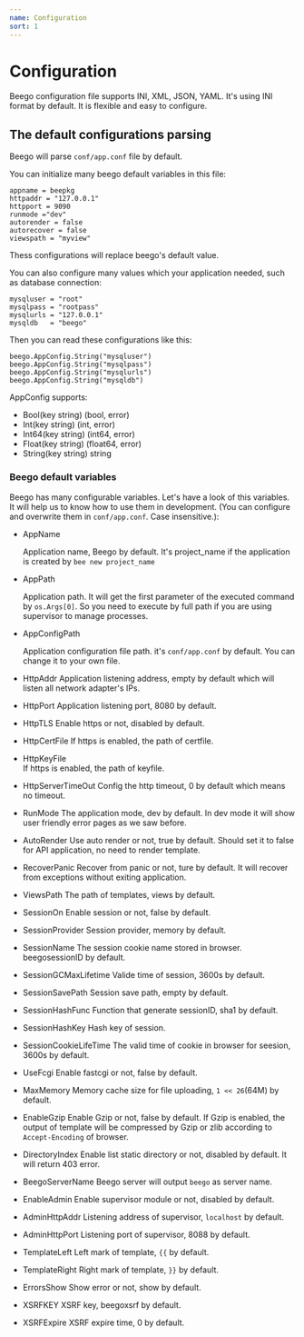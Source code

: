```yaml
---
name: Configuration
sort: 1
---
```


# Configuration

Beego configuration file supports INI, XML, JSON, YAML. It's using INI format by default. It is flexible and easy to configure.

## The default configurations parsing 

Beego will parse `conf/app.conf` file by default.

You can initialize many beego default variables in this file:

	appname = beepkg
	httpaddr = "127.0.0.1"
	httpport = 9090
	runmode ="dev"
	autorender = false
	autorecover = false
	viewspath = "myview"

Thess configurations will replace beego's default value.

You can also configure many values which your application needed, such as database connection:

	mysqluser = "root"
	mysqlpass = "rootpass"
	mysqlurls = "127.0.0.1"
	mysqldb   = "beego"

Then you can read these configurations like this:

	beego.AppConfig.String("mysqluser")
	beego.AppConfig.String("mysqlpass")
	beego.AppConfig.String("mysqlurls")
	beego.AppConfig.String("mysqldb")

AppConfig supports:

- Bool(key string) (bool, error)
- Int(key string) (int, error)
- Int64(key string) (int64, error)
- Float(key string) (float64, error)
- String(key string) string

### Beego default variables

Beego has many configurable variables. Let's have a look of this variables. It will help us to know how to use them in development. (You can configure and overwrite them in `conf/app.conf`. Case insensitive.):

* AppName
  
  Application name, Beego by default. It's project_name if the application is created by `bee new project_name`

* AppPath

  Application path. It will get the first parameter of the executed command by `os.Args[0]`. So you need to execute by full path if you are using supervisor to manage processes.
	
* AppConfigPath

  Application configuration file path. it's `conf/app.conf` by default.  You can change it to your own file.

* HttpAddr
  Application listening address, empty by default which will listen all network adapter's IPs.

* HttpPort
  Application listening port, 8080 by default.
	
* HttpTLS
  Enable https or not, disabled by default.

* HttpCertFile
  If https is enabled, the path of certfile.

* HttpKeyFile		
  If https is enabled, the path of keyfile.

* HttpServerTimeOut
  Config the http timeout, 0 by default which means no timeout.
	
* RunMode
  The application mode, dev by default. In dev mode it will show user friendly error pages as we saw before.

* AutoRender
  Use auto render or not, true by default. Should set it to false for API application, no need to render template.

* RecoverPanic
  Recover from panic or not, ture by default. It will recover from exceptions without exiting application.

* ViewsPath
  The path of templates, views by default.

* SessionOn
  Enable session or not, false by default.

* SessionProvider
  Session provider, memory by default.

* SessionName
  The session cookie name stored in browser. beegosessionID by default.

* SessionGCMaxLifetime
  Valide time of session, 3600s by default.

* SessionSavePath
  Session save path, empty by default.

* SessionHashFunc
  Function that generate sessionID, sha1 by default.

* SessionHashKey
  Hash key of session.
	
* SessionCookieLifeTime
  The valid time of cookie in browser for seesion, 3600s by default.

* UseFcgi
  Enable fastcgi or not, false by default.

* MaxMemory
  Memory cache size for file uploading, `1 << 26`(64M) by default.

* EnableGzip
  Enable Gzip or not, false by default. If Gzip is enabled, the output of template will be compressed by Gzip or zlib according to `Accept-Encoding` of browser.

* DirectoryIndex
  Enable list static directory or not, disabled by default. It will return 403 error.
	
* BeegoServerName
  Beego server will output `beego` as server name.
	
* EnableAdmin
  Enable supervisor module or not, disabled by default.
	
* AdminHttpAddr
  Listening address of supervisor, `localhost` by default.

* AdminHttpPort
  Listening port of supervisor, 8088 by default.
	
* TemplateLeft
  Left mark of template, `{{` by default.
	
* TemplateRight
  Right mark of template, `}}` by default.
	
* ErrorsShow
  Show error or not, show by default.

* XSRFKEY
  XSRF key, beegoxsrf by default.
	
* XSRFExpire
  XSRF expire time, 0 by default.
